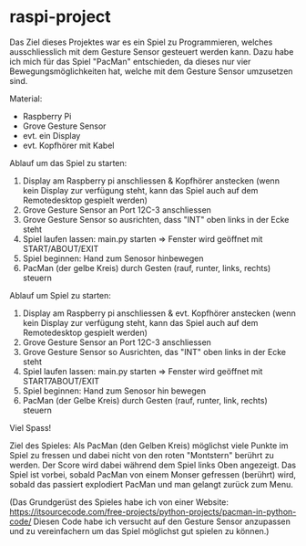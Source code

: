# raspi-project

Das Ziel dieses Projektes war es ein Spiel zu Programmieren, welches ausschliesslich
mit dem Gesture Sensor gesteuert werden kann. Dazu habe ich mich für das Spiel "PacMan"
entschieden, da dieses nur vier Bewegungsmöglichkeiten hat, welche mit dem Gesture Sensor 
umzusetzen sind. 

Material: 
- Raspberry Pi
- Grove Gesture Sensor
- evt. ein Display
- evt. Kopfhörer mit Kabel


Ablauf um das Spiel zu starten: 
1. Display am Raspberry pi anschliessen & Kopfhörer anstecken
  (wenn kein Display zur verfügung steht, kann das Spiel auch auf dem 
  Remotedesktop gespielt werden)
2. Grove Gesture Sensor an Port 12C-3 anschliessen
3. Grove Gesture Sensor so ausrichten, dass "INT" oben links in der Ecke steht
4. Spiel laufen lassen: main.py starten => Fenster wird geöffnet mit START/ABOUT/EXIT
5. Spiel beginnen: Hand zum Senosor hinbewegen
6. PacMan (der gelbe Kreis) durch Gesten (rauf, runter, links, rechts) steuern 

Ablauf um Spiel zu starten: 
1. Display am Raspberry pi anschliessen &  evt. Kopfhörer anstecken
  (wenn kein Display zur verfügung steht, kann das Spiel auch auf dem 
  Remotedesktop gespielt werden)
2. Grove Gesture Sensor an Port 12C-3 anschliessen
3. Grove Gesture Sensor so Ausrichten, das "INT" oben links in der Ecke steht
4. Spiel laufen lassen: main.py starten => Fenster wird geöffnet mit START7ABOUT/EXIT
5. Spiel beginnen: Hand zum Senosor hin bewegen
6. PacMan (der Gelbe Kreis) durch Gesten (rauf, runter, link, rechts) steuern

Viel Spass!

Ziel des Spieles: 
Als PacMan (den Gelben Kreis) möglichst viele Punkte im Spiel zu fressen und dabei nicht von den roten "Montstern" berührt zu werden. Der Score wird dabei während dem Spiel links Oben angezeigt. 
Das Spiel ist vorbei, sobald PacMan von einem Monser gefressen (berührt) wird, sobald das passiert explodiert PacMan und man gelangt zurück zum Menu. 





(Das Grundgerüst des Spieles habe ich von einer Website:
https://itsourcecode.com/free-projects/python-projects/pacman-in-python-code/
Diesen Code habe ich versucht auf den Gesture Sensor anzupassen und zu vereinfachern um das Spiel möglichst gut spielen zu können.)

